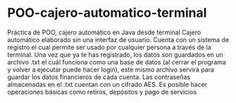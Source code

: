 # POO-cajero-automatico-terminal
Práctica de POO, cajero automático en Java desde terminal
Cajero automático elaborado sin una interfaz de usuario.
Cuenta con un sistema de registro el cual permite ser usado por cualquier persona a través de la terminal. Una vez que ya te has registrado, los datos son guardados
en un archivo .txt el cuál funciona como una base de datos (al cerrar el programa y volver a ejecutar puede hacer login), este mismo archivo servirá para guardar
los datos financieros de cada cuenta.
Las contraseñas almacenadas en el .txt cuentan con un cifrado AES.
Es posible hacer operaciones básicas como retiros, depósitos y pago de servicios
